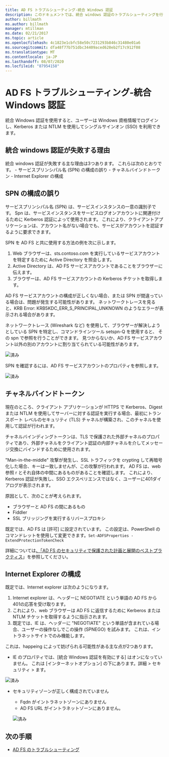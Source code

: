 ```yaml
---
title: AD FS トラブルシューティング-統合 Windows 認証
description: このドキュメントでは、統合 windows 認証のトラブルシューティングを行う方法について説明します。
author: billmath
ms.author: billmath
manager: mtillman
ms.date: 02/21/2017
ms.topic: article
ms.openlocfilehash: 4c1823e1cbfc58e50c7231293b846c31480e01a6
ms.sourcegitcommit: dfa48f77b751dbc34409aced628eb2f17c912f08
ms.translationtype: MT
ms.contentlocale: ja-JP
ms.lasthandoff: 08/07/2020
ms.locfileid: "87954158"
---
```

# <a name="ad-fs-troubleshooting---integrated-windows-authentication"></a>AD FS トラブルシューティング-統合 Windows 認証
統合 Windows 認証を使用すると、ユーザーは Windows 資格情報でログインし、Kerberos または NTLM を使用してシングルサインオン (SSO) を利用できます。

## <a name="reason-integrated-windows-authentication-fails"></a>統合 windows 認証が失敗する理由
統合 windows 認証が失敗する主な理由は3つあります。 これらは次のとおりです。
    - サービスプリンシパル名 (SPN) の構成の誤り
    - チャネルバインドトークン
    - Internet Explorer の構成

## <a name="spn-misconfiguration"></a>SPN の構成の誤り
サービスプリンシパル名 (SPN) は、サービスインスタンスの一意の識別子です。 Spn は、サービスインスタンスをサービスログオンアカウントに関連付けるために Kerberos 認証によって使用されます。 これにより、クライアントアプリケーションは、アカウント名がない場合でも、サービスがアカウントを認証するように要求できます。

SPN を AD FS と共に使用する方法の例を次に示します。
1. Web ブラウザーは、sts.contoso.com を実行しているサービスアカウントを特定するために Active Directory を照会します。
2. Active Directory は、AD FS サービスアカウントであることをブラウザーに伝えます。
3. ブラウザーは、AD FS サービスアカウントの Kerberos チケットを取得します。

AD FS サービスアカウントの構成が正しくない場合、または SPN が間違っている場合は、問題が発生する可能性があります。  ネットワークトレースを見ると、KRB Error: KRB5KDC_ERR_S_PRINCIPAL_UNKNOWN のようなエラーが表示される場合があります。

ネットワークトレース (Wireshark など) を使用して、ブラウザーが解決しようとしている SPN を特定し、コマンドラインツール setspn-Q を使用すると、 <spn> その spn で参照を行うことができます。  見つからないか、AD FS サービスアカウント以外の別のアカウントに割り当てられている可能性があります。

![済み](media/ad-fs-tshoot-iwa/iwa3.png)

SPN を確認するには、AD FS サービスアカウントのプロパティを参照します。

![済み](media/ad-fs-tshoot-iwa/iwa1.png)

## <a name="channel-binding-token"></a>チャネルバインドトークン
現在のところ、クライアント アプリケーションが HTTPS で Kerberos、Digest または NTLM を使用してサーバーに対する認証を実行する場合、最初にトランスポート レベルのセキュリティ (TLS) チャネルが構築され、このチャネルを使用して認証が行われます。

チャネルバインディングトークンは、TLS で保護された外部チャネルのプロパティであり、外部チャネルをクライアント認証の内部チャネルを介してメッセージ交換にバインドするために使用されます。

"Man-in-the-middle" 攻撃が発生し、SSL トラフィックを crypting して再暗号化した場合、キーは一致しませんが、この攻撃が行われます。  AD FS は、web 参照 r とそれ自体の中間にあるものがあることを確認します。  これにより、Kerberos 認証が失敗し、SSO エクスペリエンスではなく、ユーザーに401ダイアログが表示されます。

原因として、次のことが考えられます。
 - ブラウザーと AD FS の間にあるもの
 - Fiddler
 - SSL ブリッジングを実行するリバースプロキシ

既定では、AD FS は [許可] に設定されています。  この設定は、PowerShell のコマンドレットを使用して変更できます。`Set-ADFSProperties -ExtendProtectionTokenCheck`

詳細については[、「AD FS のセキュリティで保護された計画と展開のベストプラクティス](../../ad-fs/design/best-practices-for-secure-planning-and-deployment-of-ad-fs.md)」を参照してください。

## <a name="internet-explorer-configuration"></a>Internet Explorer の構成
既定では、Internet explorer は次のようになります。

1. Internet explorer は、ヘッダーに NEGOTIATE という単語の AD FS から401の応答を受け取ります。
2. これにより、web ブラウザーは AD FS に返信するために Kerberos または NTLM チケットを取得するように指示されます。
3. 既定では、IE は、ヘッダーに "NEGOTIATE" という単語が含まれている場合、ユーザーの操作なしでこの操作 (SPNEGO) を試みます。  これは、イントラネットサイトでのみ機能します。

これは、happeing によって妨げられる可能性がある主な点が2つあります。
   - IE のプロパティでは、[統合 Windows 認証を有効にする] はオンになっていません。  これは [インターネットオプション] の下にあります。詳細 > セキュリティ > ます。

   ![済み](media/ad-fs-tshoot-iwa/iwa4.png)

   - セキュリティゾーンが正しく構成されていません
       - Fqdn がイントラネットゾーンにありません
       - AD FS URL がイントラネットゾーンにありません。

      ![済み](media/ad-fs-tshoot-iwa/iwa5.png)
## <a name="next-steps"></a>次の手順

- [AD FS のトラブルシューティング](ad-fs-tshoot-overview.md)
